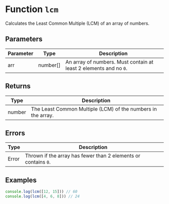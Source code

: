 # Function `lcm`

Calculates the Least Common Multiple (LCM) of an array of numbers.

## Parameters

| Parameter | Type     | Description                                                       |
| --------- | -------- | ----------------------------------------------------------------- |
| arr       | number[] | An array of numbers. Must contain at least 2 elements and no `0`. |

## Returns

| Type   | Description                                                  |
| ------ | ------------------------------------------------------------ |
| number | The Least Common Multiple (LCM) of the numbers in the array. |

## Errors

| Type  | Description                                                    |
| ----- | -------------------------------------------------------------- |
| Error | Thrown if the array has fewer than 2 elements or contains `0`. |

## Examples

```typescript
console.log(lcm([12, 15])) // 60
console.log(lcm([4, 6, 8])) // 24
```
